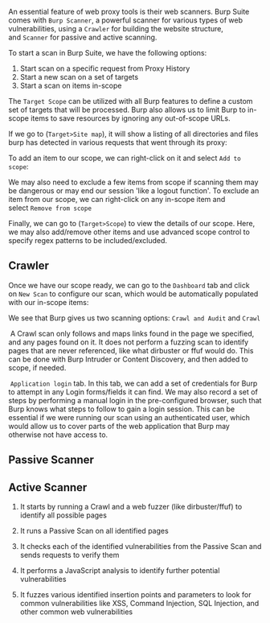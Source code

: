 
An essential feature of web proxy tools is their web scanners. Burp Suite comes with `Burp Scanner`, a powerful scanner for various types of web vulnerabilities, using a `Crawler` for building the website structure, and `Scanner` for passive and active scanning.

To start a scan in Burp Suite, we have the following options:

1. Start scan on a specific request from Proxy History
2. Start a new scan on a set of targets
3. Start a scan on items in-scope

The `Target Scope` can be utilized with all Burp features to define a custom set of targets that will be processed. Burp also allows us to limit Burp to in-scope items to save resources by ignoring any out-of-scope URLs.

If we go to (`Target>Site map`), it will show a listing of all directories and files burp has detected in various requests that went through its proxy:

To add an item to our scope, we can right-click on it and select `Add to scope`:

We may also need to exclude a few items from scope if scanning them may be dangerous or may end our session 'like a logout function'. To exclude an item from our scope, we can right-click on any in-scope item and select `Remove from scope`

Finally, we can go to (`Target>Scope`) to view the details of our scope. Here, we may also add/remove other items and use advanced scope control to specify regex patterns to be included/excluded.

## Crawler

Once we have our scope ready, we can go to the `Dashboard` tab and click on `New Scan` to configure our scan, which would be automatically populated with our in-scope items:

We see that Burp gives us two scanning options: `Crawl and Audit` and `Crawl`

 A Crawl scan only follows and maps links found in the page we specified, and any pages found on it. It does not perform a fuzzing scan to identify pages that are never referenced, like what dirbuster or ffuf would do. This can be done with Burp Intruder or Content Discovery, and then added to scope, if needed.

 `Application login` tab. In this tab, we can add a set of credentials for Burp to attempt in any Login forms/fields it can find. We may also record a set of steps by performing a manual login in the pre-configured browser, such that Burp knows what steps to follow to gain a login session. This can be essential if we were running our scan using an authenticated user, which would allow us to cover parts of the web application that Burp may otherwise not have access to.

## Passive Scanner

## Active Scanner

1. It starts by running a Crawl and a web fuzzer (like dirbuster/ffuf) to identify all possible pages
    
2. It runs a Passive Scan on all identified pages
    
3. It checks each of the identified vulnerabilities from the Passive Scan and sends requests to verify them
    
4. It performs a JavaScript analysis to identify further potential vulnerabilities
    
5. It fuzzes various identified insertion points and parameters to look for common vulnerabilities like XSS, Command Injection, SQL Injection, and other common web vulnerabilities



